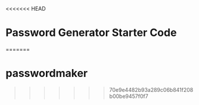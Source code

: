 <<<<<<< HEAD
# Password Generator Starter Code
=======
# passwordmaker
>>>>>>> 70e9e4482b93a289c06b841f208b00be9457f0f7
